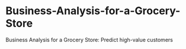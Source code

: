 # Business-Analysis-for-a-Grocery-Store
Business Analysis for a Grocery Store: Predict high-value customers
